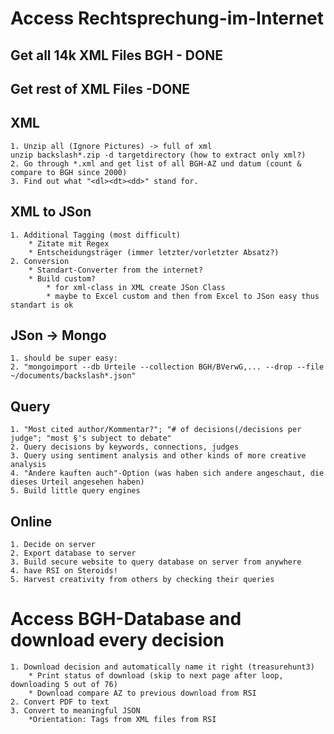 # Access Rechtsprechung-im-Internet
## Get all 14k XML Files BGH - DONE
## Get rest of XML Files -DONE
## XML
	1. Unzip all (Ignore Pictures) -> full of xml
	unzip backslash*.zip -d targetdirectory (how to extract only xml?)
	2. Go through *.xml and get list of all BGH-AZ und datum (count & compare to BGH since 2000)
	3. Find out what "<dl><dt><dd>" stand for. 
## XML to JSon
	1. Additional Tagging (most difficult)
		* Zitate mit Regex 
		* Entscheidungsträger (immer letzter/vorletzter Absatz?)
	2. Conversion
		* Standart-Converter from the internet?
		* Build custom?
			* for xml-class in XML create JSon Class
			* maybe to Excel custom and then from Excel to JSon easy thus standart is ok
## JSon -> Mongo 
	1. should be super easy:
	2. "mongoimport --db Urteile --collection BGH/BVerwG,... --drop --file ~/documents/backslash*.json"
## Query
	1. "Most cited author/Kommentar?"; "# of decisions(/decisions per judge"; "most §'s subject to debate"
	2. Query decisions by keywords, connections, judges
	3. Query using sentiment analysis and other kinds of more creative analysis
	4. "Andere kauften auch"-Option (was haben sich andere angeschaut, die dieses Urteil angesehen haben)
	5. Build little query engines
## Online
	1. Decide on server
	2. Export database to server
	3. Build secure website to query database on server from anywhere
	4. have RSI on Steroids!
	5. Harvest creativity from others by checking their queries


# Access BGH-Database and download every decision
	1. Download decision and automatically name it right (treasurehunt3)
		* Print status of download (skip to next page after loop, downloading 5 out of 76)
		* Download compare AZ to previous download from RSI
	2. Convert PDF to text
	3. Convert to meaningful JSON
		*Orientation: Tags from XML files from RSI

